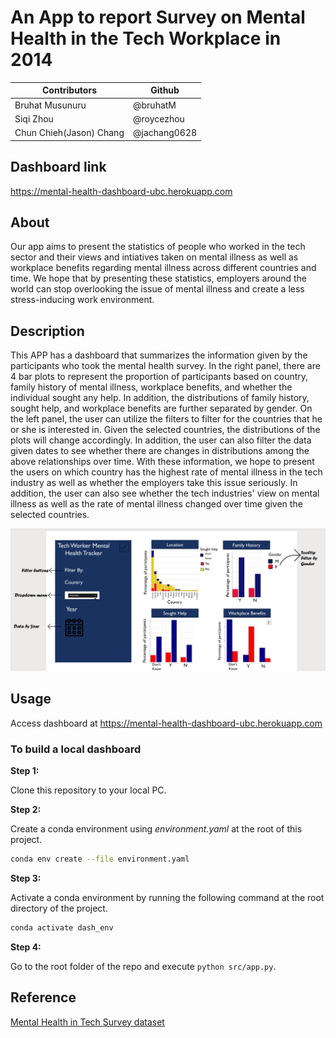 # An App to report Survey on Mental Health in the Tech Workplace in 2014 

Contributors | Github | 
--- | --- |
Bruhat Musunuru| @bruhatM |
Siqi Zhou | @roycezhou  |
Chun Chieh(Jason) Chang| @jachang0628  | 

## Dashboard link
https://mental-health-dashboard-ubc.herokuapp.com

## About
Our app aims to present the statistics of people who worked in the tech sector and their views and intiatives taken on mental illness as well as workplace benefits regarding mental illness across different countries and time. We hope that by presenting these statistics, employers around the world can stop overlooking the issue of mental illness and create a less stress-inducing work environment.

## Description
This APP has a dashboard that summarizes the information given by the participants who took the mental health survey. In the right panel, there are 4 bar plots to represent the proportion of participants based on country, family history of mental illness, workplace benefits, and whether the individual sought any help. In addition, the distributions of family history, sought help, and workplace benefits are further separated by gender. On the left panel, the user can utilize the filters to filter for the countries that he or she is interested in. Given the selected countries, the distributions of the plots will change accordingly. In addition, the user can also filter the data given dates to see whether there are changes in distributions among the above relationships over time. With these information, we hope to present the users on which country has the highest rate of mental illness in the tech industry as well as whether the employers take this issue seriously. In addition, the user can also see whether the tech industries' view on mental illness as well as the rate of mental illness changed over time given the selected countries.

![Alt text](updated_dashboard.jpg?raw=true "Title")

## Usage

Access dashboard at https://mental-health-dashboard-ubc.herokuapp.com

### To build a local dashboard

**Step 1:**

Clone this repository to your local PC.

**Step 2:**

Create a conda environment using *environment.yaml* at the root of this project.

```bash
conda env create --file environment.yaml
```

**Step 3:**

Activate a conda environment by running the following command at the root directory of the project.

```bash
conda activate dash_env
```

**Step 4:**

Go to the root folder of the repo and execute `python src/app.py`.

## Reference

[Mental Health in Tech Survey dataset](https://www.kaggle.com/osmi/mental-health-in-tech-survey)
